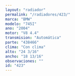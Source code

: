 ```yaml
---
layout: "radiador"
permalink: "/radiadores/423/"
marca: "BMW"
modelo: "745I"
ano: "2004"
motor: "V8 4.4"
transmision: "Automática"
parte: "438466"
clima: "Con clima"
alto: "24 3/16"
ancho: "18 13/16"
observaciones: ""
id: "423"
---
```


